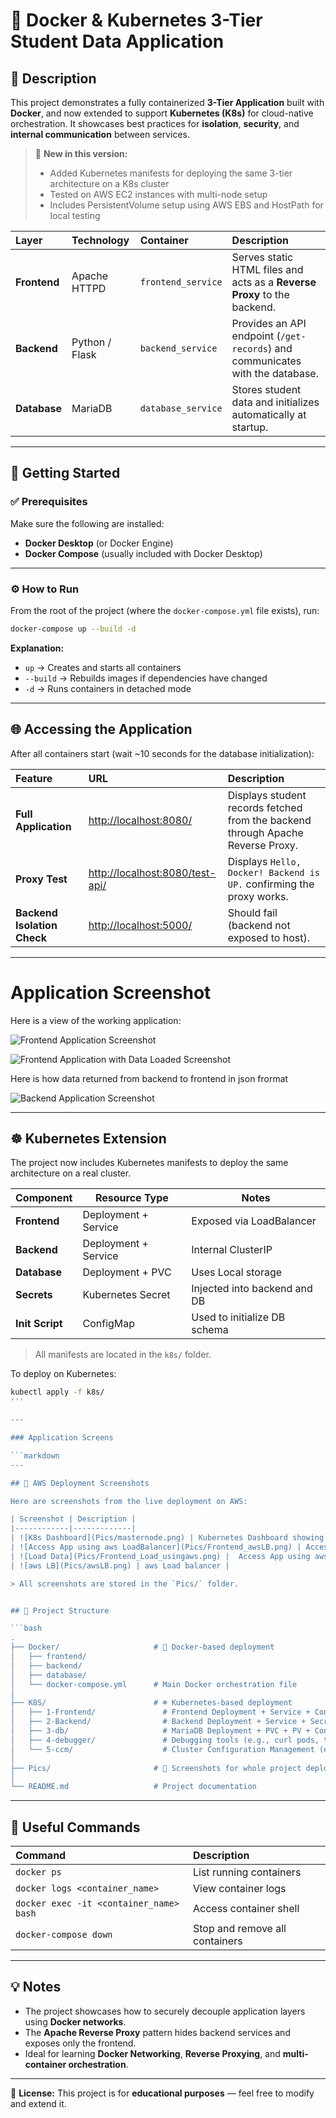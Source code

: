 # 🐳 Docker & Kubernetes 3-Tier Student Data Application

## 📘 Description

This project demonstrates a fully containerized **3-Tier Application** built with **Docker**, and now extended to support **Kubernetes (K8s)** for cloud-native orchestration. It showcases best practices for **isolation**, **security**, and **internal communication** between services.

> 🔔 **New in this version:**  
> - Added Kubernetes manifests for deploying the same 3-tier architecture on a K8s cluster  
> - Tested on AWS EC2 instances with multi-node setup  
> - Includes PersistentVolume setup using AWS EBS and HostPath for local testing

| Layer | Technology | Container | Description |
|:------|:------------|:-----------|:-------------|
| **Frontend** | Apache HTTPD | `frontend_service` | Serves static HTML files and acts as a **Reverse Proxy** to the backend. |
| **Backend** | Python / Flask | `backend_service` | Provides an API endpoint (`/get-records`) and communicates with the database. |
| **Database** | MariaDB | `database_service` | Stores student data and initializes automatically at startup. |

---

## 🚀 Getting Started

### ✅ Prerequisites

Make sure the following are installed:

- **Docker Desktop** (or Docker Engine)  
- **Docker Compose** (usually included with Docker Desktop)

---

### ⚙️ How to Run

From the root of the project (where the `docker-compose.yml` file exists), run:

```bash
docker-compose up --build -d
````

**Explanation:**

* `up` → Creates and starts all containers
* `--build` → Rebuilds images if dependencies have changed
* `-d` → Runs containers in detached mode

---

## 🌐 Accessing the Application

After all containers start (wait ~10 seconds for the database initialization):

| Feature                     | URL                                                                | Description                                                                     |
| :-------------------------- | :----------------------------------------------------------------- | :------------------------------------------------------------------------------ |
| **Full Application**        | [http://localhost:8080/](http://localhost:8080/)                   | Displays student records fetched from the backend through Apache Reverse Proxy. |
| **Proxy Test**              | [http://localhost:8080/test-api/](http://localhost:8080/test-api/) | Displays `Hello, Docker! Backend is UP.` confirming the proxy works.            |
| **Backend Isolation Check** | [http://localhost:5000/](http://localhost:5000/)                   | Should fail (backend not exposed to host).                                      |

---
# Application Screenshot

Here is a view of the working application:

![Frontend Application Screenshot](Pics/Frontend.png)

![Frontend Application with Data Loaded Screenshot](Pics/Frontend-Loaddata.png)

Here is how data returned from backend to frontend in json frormat 

![Backend Application Screenshot](Pics/backend-jsondata.png)


---

## ☸️ Kubernetes Extension

The project now includes Kubernetes manifests to deploy the same architecture on a real cluster.

| Component     | Resource Type        | Notes |
|---------------|----------------------|-------|
| **Frontend**  | Deployment + Service | Exposed via LoadBalancer |
| **Backend**   | Deployment + Service | Internal ClusterIP |
| **Database**  | Deployment + PVC     | Uses Local storage |
| **Secrets**   | Kubernetes Secret    | Injected into backend and DB |
| **Init Script** | ConfigMap          | Used to initialize DB schema |


> All manifests are located in the `k8s/` folder.

To deploy on Kubernetes:

```bash
kubectl apply -f k8s/
'''

---

### Application Screens

```markdown
---

## 📸 AWS Deployment Screenshots

Here are screenshots from the live deployment on AWS:

| Screenshot | Description |
|------------|-------------|
| ![K8s Dashboard](Pics/masternode.png) | Kubernetes Dashboard showing Cluster |
| ![Access App using aws LoadBalancer](Pics/Frontend_awsLB.png) | Access App using aws LoadBalancer |
| ![Load Data](Pics/Frontend_Load_usingaws.png) |  Access App using aws LoadBalancer |
| ![aws LB](Pics/awsLB.png) | aws Load balancer |

> All screenshots are stored in the `Pics/` folder.


## 🧱 Project Structure

```bash
.
├── Docker/                     # 🐳 Docker-based deployment
│   ├── frontend/
│   ├── backend/
│   ├── database/
│   └── docker-compose.yml      # Main Docker orchestration file
│
├── K8S/                        # ☸️ Kubernetes-based deployment
│   ├── 1-Frontend/               # Frontend Deployment + Service + Configs
│   ├── 2-Backend/                # Backend Deployment + Service + Secrets
│   ├── 3-db/                     # MariaDB Deployment + PVC + PV + ConfigMap
│   ├── 4-debugger/               # Debugging tools (e.g., curl pods, test configs)
│   └── 5-ccm/                    # Cluster Configuration Management (e.g., StorageClass, RBAC)
│
├── Pics/                       # 📸 Screenshots for whole project deployment
│   
└── README.md                   # Project documentation

```

---

## 🧰 Useful Commands

| Command                                 | Description                    |
| :-------------------------------------- | :----------------------------- |
| `docker ps`                             | List running containers        |
| `docker logs <container_name>`          | View container logs            |
| `docker exec -it <container_name> bash` | Access container shell         |
| `docker-compose down`                   | Stop and remove all containers |

---

## 💡 Notes

* The project showcases how to securely decouple application layers using **Docker networks**.
* The **Apache Reverse Proxy** pattern hides backend services and exposes only the frontend.
* Ideal for learning **Docker Networking**, **Reverse Proxying**, and **multi-container orchestration**.

---

📜 **License:**
This project is for **educational purposes** — feel free to modify and extend it.

```


